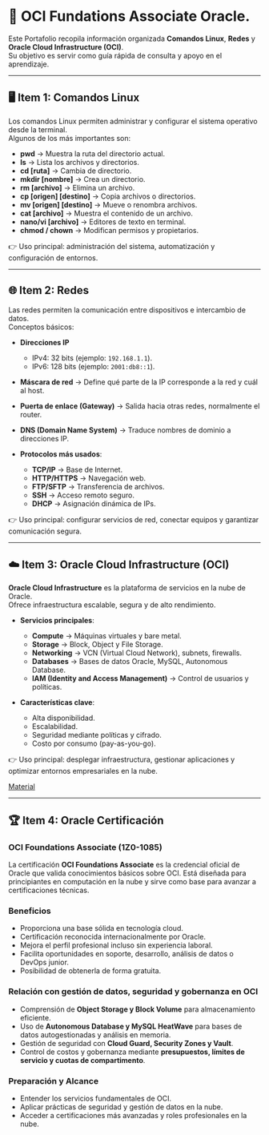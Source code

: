 # 📘 OCI Fundations Associate Oracle. 

Este Portafolio recopila información organizada  **Comandos Linux**, **Redes** y **Oracle Cloud Infrastructure (OCI)**.  
Su objetivo es servir como guía rápida de consulta y apoyo en el aprendizaje.

---

## 🖥️ Item 1: Comandos Linux 

Los comandos Linux permiten administrar y configurar el sistema operativo desde la terminal.  
Algunos de los más importantes son:

- **pwd** → Muestra la ruta del directorio actual.  
- **ls** → Lista los archivos y directorios.  
- **cd [ruta]** → Cambia de directorio.  
- **mkdir [nombre]** → Crea un directorio.  
- **rm [archivo]** → Elimina un archivo.  
- **cp [origen] [destino]** → Copia archivos o directorios.  
- **mv [origen] [destino]** → Mueve o renombra archivos.  
- **cat [archivo]** → Muestra el contenido de un archivo.  
- **nano/vi [archivo]** → Editores de texto en terminal.  
- **chmod / chown** → Modifican permisos y propietarios.  

👉 Uso principal: administración del sistema, automatización y configuración de entornos.

---

## 🌐 Item 2: Redes

Las redes permiten la comunicación entre dispositivos e intercambio de datos.  
Conceptos básicos:

- **Direcciones IP**  
  - IPv4: 32 bits (ejemplo: `192.168.1.1`).  
  - IPv6: 128 bits (ejemplo: `2001:db8::1`).  

- **Máscara de red** → Define qué parte de la IP corresponde a la red y cuál al host.  

- **Puerta de enlace (Gateway)** → Salida hacia otras redes, normalmente el router.  

- **DNS (Domain Name System)** → Traduce nombres de dominio a direcciones IP.  

- **Protocolos más usados**:  
  - **TCP/IP** → Base de Internet.  
  - **HTTP/HTTPS** → Navegación web.  
  - **FTP/SFTP** → Transferencia de archivos.  
  - **SSH** → Acceso remoto seguro.  
  - **DHCP** → Asignación dinámica de IPs.  

👉 Uso principal: configurar servicios de red, conectar equipos y garantizar comunicación segura.

---

## ☁️ Item 3: Oracle Cloud Infrastructure (OCI)

**Oracle Cloud Infrastructure** es la plataforma de servicios en la nube de Oracle.  
Ofrece infraestructura escalable, segura y de alto rendimiento.

- **Servicios principales**:  
  - **Compute** → Máquinas virtuales y bare metal.  
  - **Storage** → Block, Object y File Storage.  
  - **Networking** → VCN (Virtual Cloud Network), subnets, firewalls.  
  - **Databases** → Bases de datos Oracle, MySQL, Autonomous Database.  
  - **IAM (Identity and Access Management)** → Control de usuarios y políticas.  

- **Características clave**:  
  - Alta disponibilidad.  
  - Escalabilidad.  
  - Seguridad mediante políticas y cifrado.  
  - Costo por consumo (pay-as-you-go).  

👉 Uso principal: desplegar infraestructura, gestionar aplicaciones y optimizar entornos empresariales en la nube.

   [Material](https://lode.uno/oci/)

---

## 🏆 Item 4: Oracle Certificación

### OCI Foundations Associate (1Z0-1085)
La certificación **OCI Foundations Associate** es la credencial oficial de Oracle que valida conocimientos básicos sobre OCI. Está diseñada para principiantes en computación en la nube y sirve como base para avanzar a certificaciones técnicas.

### Beneficios
- Proporciona una base sólida en tecnología cloud.  
- Certificación reconocida internacionalmente por Oracle.  
- Mejora el perfil profesional incluso sin experiencia laboral.  
- Facilita oportunidades en soporte, desarrollo, análisis de datos o DevOps junior.  
- Posibilidad de obtenerla de forma gratuita.

### Relación con gestión de datos, seguridad y gobernanza en OCI
- Comprensión de **Object Storage y Block Volume** para almacenamiento eficiente.  
- Uso de **Autonomous Database y MySQL HeatWave** para bases de datos autogestionadas y análisis en memoria.  
- Gestión de seguridad con **Cloud Guard, Security Zones y Vault**.  
- Control de costos y gobernanza mediante **presupuestos, límites de servicio y cuotas de compartimento**.

### Preparación y Alcance
- Entender los servicios fundamentales de OCI.  
- Aplicar prácticas de seguridad y gestión de datos en la nube.  
- Acceder a certificaciones más avanzadas y roles profesionales en la nube.
